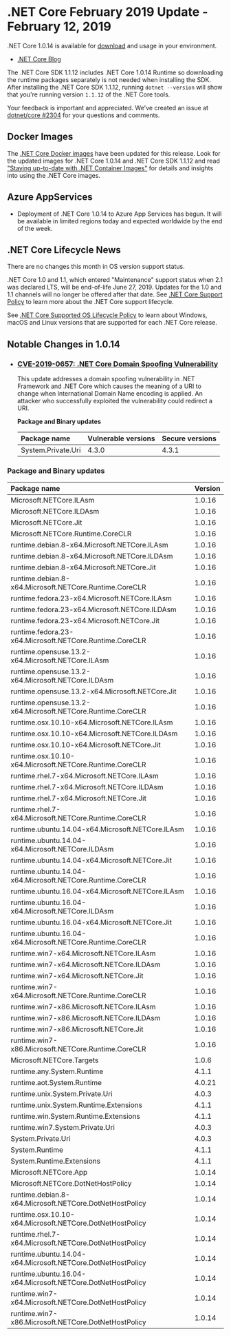 # .NET Core February 2019 Update - February 12, 2019

.NET Core 1.0.14 is available for [download](1.0.14-download.md) and usage in your environment.

* [.NET Core Blog](https://devblogs.microsoft.com/dotnet/2019/)

The .NET Core SDK 1.1.12 includes .NET Core 1.0.14 Runtime so downloading the runtime packages separately is not needed when installing the SDK. After installing the .NET Core SDK 1.1.12, running `dotnet --version` will show that you're running version `1.1.12` of the .NET Core tools.

Your feedback is important and appreciated. We've created an issue at [dotnet/core #2304](https://github.com/dotnet/core/issues/2304) for your questions and comments.

## Docker Images

The [.NET Core Docker images](https://hub.docker.com/r/microsoft/dotnet/) have been updated for this release. Look for the updated images for .NET Core 1.0.14 and .NET Core SDK 1.1.12 and read ["Staying up-to-date with .NET Container Images"](https://devblogs.microsoft.com/dotnet/staying-up-to-date-with-net-container-images/) for details and insights into using the .NET Core images.

## Azure AppServices

* Deployment of .NET Core 1.0.14 to Azure App Services has begun. It will be available in limited regions today and expected worldwide by the end of the week.

## .NET Core Lifecycle News

There are no changes this month in OS version support status.

.NET Core 1.0 and 1.1, which entered "Maintenance" support status when 2.1 was declared LTS, will be end-of-life June 27, 2019. Updates for the 1.0 and 1.1 channels will no longer be offered after that date. See [.NET Core Support Policy](https://dotnet.microsoft.com/platform/support/policy/dotnet-core) to learn more about the .NET Core support lifecycle.

See [.NET Core Supported OS Lifecycle Policy](https://github.com/dotnet/core/blob/main/os-lifecycle-policy.md) to learn about Windows, macOS and Linux versions that are supported for each .NET Core release.

## Notable Changes in 1.0.14

* ### [CVE-2019-0657: .NET Core Domain Spoofing Vulnerability](https://github.com/dotnet/announcements/issues/97)

    This update addresses a domain spoofing vulnerability in .NET Framework and .NET Core which causes the meaning of a URI to change when International Domain Name encoding is applied. An attacker who successfully exploited the vulnerability could redirect a URI.

    **Package and Binary updates**

    Package name | Vulnerable versions | Secure versions
    :----------- | :------------------ | :------------------------
    System.Private.Uri | 4.3.0 | 4.3.1

### Package and Binary updates

Package name | Version
:------------ | :-----------------
Microsoft.NETCore.ILAsm | 1.0.16
Microsoft.NETCore.ILDAsm | 1.0.16
Microsoft.NETCore.Jit | 1.0.16
Microsoft.NETCore.Runtime.CoreCLR | 1.0.16
runtime.debian.8-x64.Microsoft.NETCore.ILAsm | 1.0.16
runtime.debian.8-x64.Microsoft.NETCore.ILDAsm | 1.0.16
runtime.debian.8-x64.Microsoft.NETCore.Jit | 1.0.16
runtime.debian.8-x64.Microsoft.NETCore.Runtime.CoreCLR | 1.0.16
runtime.fedora.23-x64.Microsoft.NETCore.ILAsm | 1.0.16
runtime.fedora.23-x64.Microsoft.NETCore.ILDAsm | 1.0.16
runtime.fedora.23-x64.Microsoft.NETCore.Jit | 1.0.16
runtime.fedora.23-x64.Microsoft.NETCore.Runtime.CoreCLR | 1.0.16
runtime.opensuse.13.2-x64.Microsoft.NETCore.ILAsm | 1.0.16
runtime.opensuse.13.2-x64.Microsoft.NETCore.ILDAsm | 1.0.16
runtime.opensuse.13.2-x64.Microsoft.NETCore.Jit | 1.0.16
runtime.opensuse.13.2-x64.Microsoft.NETCore.Runtime.CoreCLR | 1.0.16
runtime.osx.10.10-x64.Microsoft.NETCore.ILAsm | 1.0.16
runtime.osx.10.10-x64.Microsoft.NETCore.ILDAsm | 1.0.16
runtime.osx.10.10-x64.Microsoft.NETCore.Jit | 1.0.16
runtime.osx.10.10-x64.Microsoft.NETCore.Runtime.CoreCLR | 1.0.16
runtime.rhel.7-x64.Microsoft.NETCore.ILAsm | 1.0.16
runtime.rhel.7-x64.Microsoft.NETCore.ILDAsm | 1.0.16
runtime.rhel.7-x64.Microsoft.NETCore.Jit | 1.0.16
runtime.rhel.7-x64.Microsoft.NETCore.Runtime.CoreCLR | 1.0.16
runtime.ubuntu.14.04-x64.Microsoft.NETCore.ILAsm | 1.0.16
runtime.ubuntu.14.04-x64.Microsoft.NETCore.ILDAsm | 1.0.16
runtime.ubuntu.14.04-x64.Microsoft.NETCore.Jit | 1.0.16
runtime.ubuntu.14.04-x64.Microsoft.NETCore.Runtime.CoreCLR | 1.0.16
runtime.ubuntu.16.04-x64.Microsoft.NETCore.ILAsm | 1.0.16
runtime.ubuntu.16.04-x64.Microsoft.NETCore.ILDAsm | 1.0.16
runtime.ubuntu.16.04-x64.Microsoft.NETCore.Jit | 1.0.16
runtime.ubuntu.16.04-x64.Microsoft.NETCore.Runtime.CoreCLR | 1.0.16
runtime.win7-x64.Microsoft.NETCore.ILAsm | 1.0.16
runtime.win7-x64.Microsoft.NETCore.ILDAsm | 1.0.16
runtime.win7-x64.Microsoft.NETCore.Jit | 1.0.16
runtime.win7-x64.Microsoft.NETCore.Runtime.CoreCLR | 1.0.16
runtime.win7-x86.Microsoft.NETCore.ILAsm | 1.0.16
runtime.win7-x86.Microsoft.NETCore.ILDAsm | 1.0.16
runtime.win7-x86.Microsoft.NETCore.Jit | 1.0.16
runtime.win7-x86.Microsoft.NETCore.Runtime.CoreCLR | 1.0.16
Microsoft.NETCore.Targets | 1.0.6
runtime.any.System.Runtime | 4.1.1
runtime.aot.System.Runtime | 4.0.21
runtime.unix.System.Private.Uri | 4.0.3
runtime.unix.System.Runtime.Extensions | 4.1.1
runtime.win.System.Runtime.Extensions | 4.1.1
runtime.win7.System.Private.Uri | 4.0.3
System.Private.Uri | 4.0.3
System.Runtime | 4.1.1
System.Runtime.Extensions | 4.1.1
Microsoft.NETCore.App | 1.0.14
Microsoft.NETCore.DotNetHostPolicy | 1.0.14
runtime.debian.8-x64.Microsoft.NETCore.DotNetHostPolicy | 1.0.14
runtime.osx.10.10-x64.Microsoft.NETCore.DotNetHostPolicy | 1.0.14
runtime.rhel.7-x64.Microsoft.NETCore.DotNetHostPolicy | 1.0.14
runtime.ubuntu.14.04-x64.Microsoft.NETCore.DotNetHostPolicy | 1.0.14
runtime.ubuntu.16.04-x64.Microsoft.NETCore.DotNetHostPolicy | 1.0.14
runtime.win7-x64.Microsoft.NETCore.DotNetHostPolicy | 1.0.14
runtime.win7-x86.Microsoft.NETCore.DotNetHostPolicy | 1.0.14
